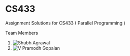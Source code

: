 # CS433

Assignment Solutions for CS433 ( Parallel Programming )

Team Members

1. ![Shubh Agrawal](https://github.com/shubh101295)
2. ![V Pramodh Gopalan](https://github.com/Pramodh-G)
